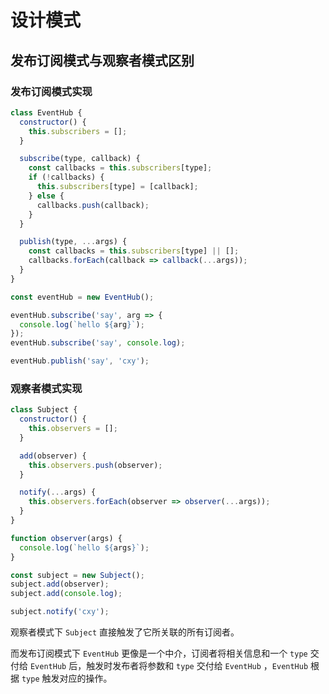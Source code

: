# 设计模式

## 发布订阅模式与观察者模式区别
### 发布订阅模式实现
```js
class EventHub {
  constructor() {
    this.subscribers = [];
  }

  subscribe(type, callback) {
    const callbacks = this.subscribers[type];
    if (!callbacks) {
      this.subscribers[type] = [callback];
    } else {
      callbacks.push(callback);
    }
  }

  publish(type, ...args) {
    const callbacks = this.subscribers[type] || [];
    callbacks.forEach(callback => callback(...args));
  }
}

const eventHub = new EventHub();

eventHub.subscribe('say', arg => {
  console.log(`hello ${arg}`);
});
eventHub.subscribe('say', console.log);

eventHub.publish('say', 'cxy');
```


### 观察者模式实现
```js
class Subject {
  constructor() {
    this.observers = [];
  }

  add(observer) {
    this.observers.push(observer);
  }

  notify(...args) {
    this.observers.forEach(observer => observer(...args));
  }
}

function observer(args) {
  console.log(`hello ${args}`);
}

const subject = new Subject();
subject.add(observer);
subject.add(console.log);

subject.notify('cxy');
```

观察者模式下 `Subject` 直接触发了它所关联的所有订阅者。

而发布订阅模式下 `EventHub` 更像是一个中介，订阅者将相关信息和一个 `type` 交付给 `EventHub` 后，触发时发布者将参数和 `type` 交付给 `EventHub` ，`EventHub` 根据 `type` 触发对应的操作。